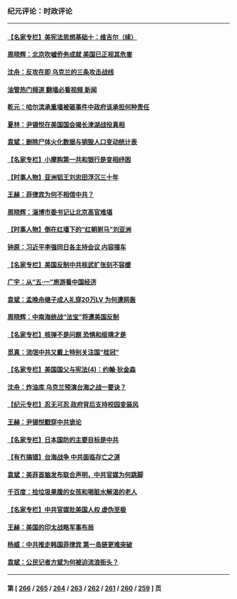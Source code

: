 ### 纪元评论：时政评论
---
#### [【名家专栏】美宪法思想基础十：维吉尔（续）](../../pages/nsc1025/n13991309.md?05090330) 
#### [周晓辉：北京吹嘘侨务成就 美国已正视其危害](../../pages/nsc1025/n13991472.md?05090330) 
#### [沈舟：反攻在即 乌克兰的三条攻击战线](../../pages/nsc1025/n13990904.md?05090330) 
#### [油管热门频道 翻墙必看视频 新闻](ok?05090330)
#### [乾元：哈尔滨承重墙被砸事件中政府该承担何种责任](../../pages/nsc1025/n13990672.md?05090330) 
#### [夏林：尹锡悦在美国国会揭长津湖战役真相](../../pages/nsc1025/n13988374.md?05090330) 
#### [袁斌：删除尸体火化数据与销毁人口变动统计表](../../pages/nsc1025/n13990193.md?05090330) 
#### [【名家专栏】小摩购第一共和银行是变相纾困](../../pages/nsc1025/n13990390.md?05090330) 
#### [【时事人物】亚洲铝王刘忠田浮沉三十年](../../pages/nsc1025/n13989710.md?05090330) 
#### [王赫：菲律宾为何不相信中共？](../../pages/nsc1025/n13989939.md?05090330) 
#### [周晓辉：淄博市委书记让北京高官难堪](../../pages/nsc1025/n13989807.md?05090330) 
#### [【时事人物】倒在红墙下的“红朝驸马”刘亚洲](../../pages/nsc1025/n13989704.md?05090330) 
#### [钟原：习近平李强同日各主持会议 内容撞车](../../pages/nsc1025/n13989345.md?05090330) 
#### [【名家专栏】美国反制中共核武扩张刻不容缓](../../pages/nsc1025/n13988132.md?05090330) 
#### [广宇：从“五·一”旅游看中国经济](../../pages/nsc1025/n13989448.md?05090330) 
#### [袁斌：孟晚舟继子成人礼穿20万LV 为何遭网轰](../../pages/nsc1025/n13989427.md?05090330) 
#### [周晓辉：中南海统战“法宝”将遭美国反制](../../pages/nsc1025/n13989154.md?05090330) 
#### [【名家专栏】核弹不是问题 恐惧和绥靖才是](../../pages/nsc1025/n13987231.md?05090330) 
#### [觅真：流氓中共又戴上特别关注国“桂冠”](../../pages/nsc1025/n13988957.md?05090330) 
#### [【名家专栏】美国国父与宪法(4)：约翰‧狄金森](../../pages/nsc1025/n13985200.md?05090330) 
#### [沈舟：炸油库 乌克兰预演台海之战一要诀？](../../pages/nsc1025/n13988506.md?05090330) 
#### [【纪元专栏】忍无可忍 政府背后支持校园变装风](../../pages/nsc1025/n13988361.md?05090330) 
#### [王赫：尹锡悦戳穿中共诡论](../../pages/nsc1025/n13988281.md?05090330) 
#### [【名家专栏】日本国防的主要目标是中共](../../pages/nsc1025/n13986529.md?05090330) 
#### [【有冇搞错】台海战争 中共面临存亡之道](../../pages/nsc1025/n13987819.md?05090330) 
#### [袁斌：美菲首脑发布联合声明，中共官媒为何跳脚](../../pages/nsc1025/n13987906.md?05090330) 
#### [千百度：捡垃圾果腹的女孩和喝脏水解渴的老人](../../pages/nsc1025/n13987918.md?05090330) 
#### [【名家专栏】中共官媒批美国人权 虚伪至极](../../pages/nsc1025/n13986615.md?05090330) 
#### [王赫：美国的印太战略军事布局](../../pages/nsc1025/n13987265.md?05090330) 
#### [杨威：中共推走韩国菲律宾 第一岛链更难突破](../../pages/nsc1025/n13986940.md?05090330) 
#### [袁斌：公民记者方斌为何被迫流浪街头？](../../pages/nsc1025/n13987063.md?05090330) 

---
#### 第 [ [266](./266.md?05090330) / [265](./265.md?05090330) / [264](./264.md?05090330) / [263](./263.md?05090330) / [262](./262.md?05090330) / [261](./261.md?05090330) / [260](./260.md?05090330) / [259](./259.md?05090330) ] 页
